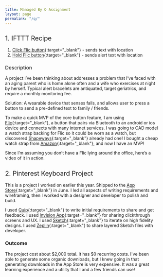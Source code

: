 ```yaml
---
title: Managed By Q Assignment
layout: page
permalink: "/q/"
---
```

## <span style="font-weight: normal;">1\. IFTTT Recipe</span>

1.  [Click Flic button](https://ifttt.com/applets/44303349d-if-you-click-flic-then-share-location-in-sms){:target="_blank"} - sends text with location
2.  [Hold Flic button](https://ifttt.com/applets/44350944d-if-you-hold-flic-then-send-an-alert-sms-with-location){:target="_blank"} - sends alert text with location

### <span style="font-weight: normal;">Description</span>

A project I’ve been thinking about addresses a problem that I’ve faced with an aging parent who is home alone often and a wife who exercises at night by herself. Typical alert bracelets are antiquated, target geriatrics, and require a monthly monitoring fee.

Solution: A wearable device that senses falls, and allows user to press a button to send a pre-defined text to family / friends.

To make a quick MVP of the core button feature, I am using [Flic](http://flic.io){:target="_blank"}, a button that pairs via Bluetooth to an android or ios device and connects with many internet services. I was going to CAD model a watch strap backing for Flic so it could be worn as a watch, but discovered [Shapeways](http://shpws.me/LeuU){:target="_blank"} already had one! I bought a cheap watch strap from [Amazon](https://www.amazon.com/gp/product/B017CK4PAQ/ref=oh_aui_detailpage_o00_s00?ie=UTF8&psc=1){:target="_blank"}, and now I have an MVP!

Since I’m assuming you don’t have a Flic lying around the office, here’s a video of it in action.

## <span style="font-weight: normal;">2\. Pinterest Keyboard Project</span>

This is a project I worked on earlier this year. Shipped to the [App Store](http://pinkyapp.com){:target="_blank"} in June. I led all aspects of writing requirements and wireframing, then I worked with a designer and developer to polish and build.

I used [Quip](https://quip.com/wBAaA8msyPoN){:target="_blank"} to write initial requirements to share and get feedback. I used [Invision App](https://invis.io/M957BYD8V){:target="_blank"} for sharing clickthrough screens and UX. I used [Sketch](https://sketch.cloud/s/RWOy/p/onboarding){:target="_blank"} to iterate on high fidelity designs. I used [Zeplin](https://scene.zeplin.io/project/56d88a9e32057a3d4cde4666){:target="_blank"} to share layered Sketch files with developer.

### Outcome

The project cost about $2,000 total. It has $0 recurring costs. I've been able to generate some organic downloads, but I knew going in that generating downloads in the App Store is very expensive. It was a great learning experience and a utility that I and a few friends can use!